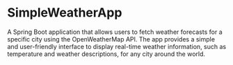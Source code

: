 # SimpleWeatherApp
A Spring Boot application that allows users to fetch weather forecasts for a specific city using the OpenWeatherMap API. The app provides a simple and user-friendly interface to display real-time weather information, such as temperature and weather descriptions, for any city around the world.
